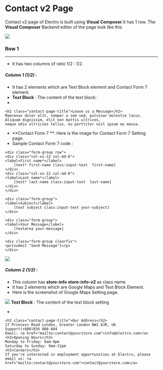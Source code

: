 # Contact v2 Page

Contact v2 page of Electro is built using **Visual Composer**.It has 1 row. The **Visual Composer** Backend editor of the page look like this

![](http://transvelo.github.io/docs/electro/images/contact-v2.png)


### Row 1
---
* It has two columns of ratio 1/2 : 1/2.

##### Column 1 (1/2) :

* It has 2 elements which are Text Block element and Contact Form 7 element.
* **Text Block** : The content of the text block:
*
```
<h2 class="contact-page-title">Leave us a Message</h2>
Maecenas dolor elit, semper a sem sed, pulvinar molestie lacus. Aliquam dignissim, elit non mattis ultrices,
neque odio ultricies tellus, eu porttitor nisl ipsum eu massa.
```
* **Contact Form 7 **: Here is the image for Contact Form 7 Setting page.
* Sample Contact Form 7 code :

```
<div class="form-group row">
<div class="col-xs-12 col-md-6">
<label>First name*</label>
    [text* first-name class:input-text  first-name]
</div>
<div class="col-xs-12 col-md-6">
<label>Last name*</label>
    [text* last-name class:input-text  last-name]
</div>
</div>

<div class="form-group">
<label>Subject</label>
    [text subject class:input-text your-subject]
</div>

<div class="form-group">
<label>Your Message</label>
    [textarea your-message]
</div>

<div class="form-group clearfix">
<p>[submit "Send Message"]</p>
</div>
```

![](http://transvelo.github.io/docs/electro/images/contact-form-7-setting.png)

##### Column 2 (1/2) :

* This column has **store-info store-info-v2** as class name.
* It has 2 elements which are Google Maps and Text Block Element.
* Here is the screenshot of Google Maps Setting page.

![](http://transvelo.github.io/docs/electro/images/google-map-setting.png)
**Text Block** : The content of the text block setting

*
```
<h2 class="contact-page-title">Our Address</h2>
17 Princess Road London, Greater London NW1 8JR, UK
Support(+800)856 800 604
Email: <a href="mailto:contact@yourstore.com">info@electro.com</a>
<h3>Opening Hours</h3>
Monday to Friday: 9am-9pm
Saturday to Sunday: 9am-11pm
<h3>Careers</h3>
If you're interested in employment opportunities at Electro, please email us: <a href="mailto:contact@yourstore.com">contact@yourstore.com</a>
```






